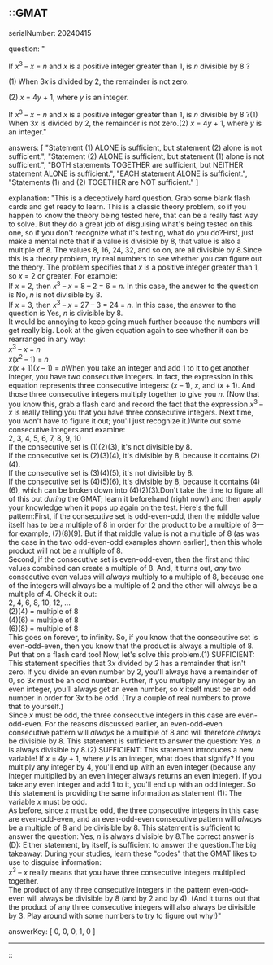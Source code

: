 ::GMAT
---

serialNumber: 20240415

question: "<p>If <i>x</i><sup>3</sup> – <i>x</i> = <i>n</i> and <i>x</i> is a positive integer greater than 1, is <i>n</i> divisible by 8 ?</p><p>(1) When 3<i>x</i> is divided by 2, the remainder is not zero.</p><p>(2) <i>x</i> = 4<i>y</i> + 1, where <i>y</i> is an integer.</p>If <i>x</i><sup>3</sup> – <i>x</i> = <i>n</i> and <i>x</i> is a positive integer greater than 1, is <i>n</i> divisible by 8 ?(1) When 3<i>x</i> is divided by 2, the remainder is not zero.(2) <i>x</i> = 4<i>y</i> + 1, where <i>y</i> is an integer."

answers: [
  "Statement (1) ALONE is sufficient, but statement (2) alone is not sufficient.",
  "Statement (2) ALONE is sufficient, but statement (1) alone is not sufficient.",
  "BOTH statements TOGETHER are sufficient, but NEITHER statement ALONE is sufficient.",
  "EACH statement ALONE is sufficient.",
  "Statements (1) and (2) TOGETHER are NOT sufficient."
]

explanation: "This is a deceptively hard question. Grab some blank flash cards and get ready to learn. This is a classic theory problem, so if you happen to know the theory being tested here, that can be a really fast way to solve. But they do a great job of disguising what's being tested on this one, so if you don't recognize what it's testing, what do you do?First, just make a mental note that if a value is divisible by 8, that value is also a multiple of 8. The values 8, 16, 24, 32, and so on, are all divisible by 8.Since this is a theory problem, try real numbers to see whether you can figure out the theory. The problem specifies that <i>x</i> is a positive integer greater than 1, so <i>x</i> = 2 or greater. For example:<br>If <i>x</i> = 2, then <i>x</i><sup>3</sup> – <i>x</i> = 8 – 2 = 6 = <i>n</i>. In this case, the answer to the question is No, <i>n</i> is not divisible by 8.<br>If <i>x</i> = 3, then <i>x</i><sup>3</sup> – <i>x</i> = 27 – 3 = 24 = <i>n</i>. In this case, the answer to the question is Yes, <i>n</i> is divisible by 8.<br>It would be annoying to keep going much further because the numbers will get really big. Look at the given equation again to see whether it can be rearranged in any way:<br><i>x</i><sup>3</sup> – <i>x</i> = <i>n</i><br><i>x</i>(<i>x</i><sup>2</sup> – 1) = <i>n</i><br><i>x</i>(<i>x</i> + 1)(<i>x</i> – 1) = <i>n</i>When you take an integer and add 1 to it to get another integer, you have two consecutive integers. In fact, the expression in this equation represents three consecutive integers: (<i>x</i> – 1), <i>x</i>, and (<i>x</i> + 1). And those three consecutive integers multiply together to give you <i>n</i>. (Now that you know this, grab a flash card and record the fact that the expression <i>x</i><sup>3</sup> – <i>x</i> is really telling you that you have three consecutive integers. Next time, you won't have to figure it out; you'll just recognize it.)Write out some consecutive integers and examine:<br>2, 3, 4, 5, 6, 7, 8, 9, 10<br>If the consecutive set is (1)(2)(3), it's not divisible by 8.<br>If the consecutive set is (2)(3)(4), it's divisible by 8, because it contains (2)(4).<br>If the consecutive set is (3)(4)(5), it's not divisible by 8.<br>If the consecutive set is (4)(5)(6), it's divisible by 8, because it contains (4)(6), which can be broken down into (4)(2)(3).Don't take the time to figure all of this out <i>during</i> the GMAT; learn it beforehand (right now!) and then apply your knowledge when it pops up again on the test. Here's the full pattern:First, if the consecutive set is odd-even-odd, then the middle value itself has to be a multiple of 8 in order for the product to be a multiple of 8—for example, (7)(8)(9). But if that middle value is not a multiple of 8 (as was the case in the two odd-even-odd examples shown earlier), then this whole product will not be a multiple of 8.<br>Second, if the consecutive set is even-odd-even, then the first and third values combined can create a multiple of 8. And, it turns out, <i>any</i> two consecutive even values will <i>always</i> multiply to a multiple of 8, because one of the integers will always be a multiple of 2 and the other will always be a multiple of 4. Check it out:<br>2, 4, 6, 8, 10, 12, ...<br>(2)(4) = multiple of 8<br>(4)(6) = multiple of 8<br>(6)(8) = multiple of 8<br>This goes on forever, to infinity. So, if you know that the consecutive set is even-odd-even, then you know that the product is always a multiple of 8. Put that on a flash card too! Now, let's solve this problem.(1) SUFFICIENT: This statement specifies that 3<i>x</i> divided by 2 has a remainder that isn't zero. If you divide an even number by 2, you'll always have a remainder of 0, so 3<i>x</i> must be an odd number. Further, if you multiply any integer by an even integer, you'll always get an even number, so <i>x</i> itself must be an odd number in order for 3<i>x</i> to be odd. (Try a couple of real numbers to prove that to yourself.)<br>Since <i>x</i> must be odd, the three consecutive integers in this case are even-odd-even. For the reasons discussed earlier, an even-odd-even consecutive pattern will <i>always</i> be a multiple of 8 and will therefore <i>always</i> be divisible by 8. This statement is sufficient to answer the question: Yes, <i>n</i> is always divisible by 8.(2) SUFFICIENT: This statement introduces a new variable! If <i>x</i> = 4<i>y</i> + 1, where <i>y</i> is an integer, what does that signify? If you multiply any integer by 4, you'll end up with an even integer (because any integer multiplied by an even integer always returns an even integer). If you take any even integer and add 1 to it, you'll end up with an odd integer. So this statement is providing the same information as statement (1): The variable <i>x</i> must be odd.<br>As before, since <i>x</i> must be odd, the three consecutive integers in this case are even-odd-even, and an even-odd-even consecutive pattern will <i>always</i> be a multiple of 8 and be divisible by 8. This statement is sufficient to answer the question: Yes, <i>n</i> is always divisible by 8.The correct answer is (D): Either statement, by itself, is sufficient to answer the question.The big takeaway: During your studies, learn these \"codes\" that the GMAT likes to use to disguise information:<br><i>x</i><sup>3</sup> – <i>x</i> really means that you have three consecutive integers multiplied together. <br>The product of any three consecutive integers in the pattern even-odd-even will always be divisible by 8 (and by 2 and by 4). (And it turns out that the product of any three consecutive integers will also always be divisible by 3. Play around with some numbers to try to figure out why!)"

answerKey: [
  0, 
  0, 
  0, 
  1, 
  0
]



---
::